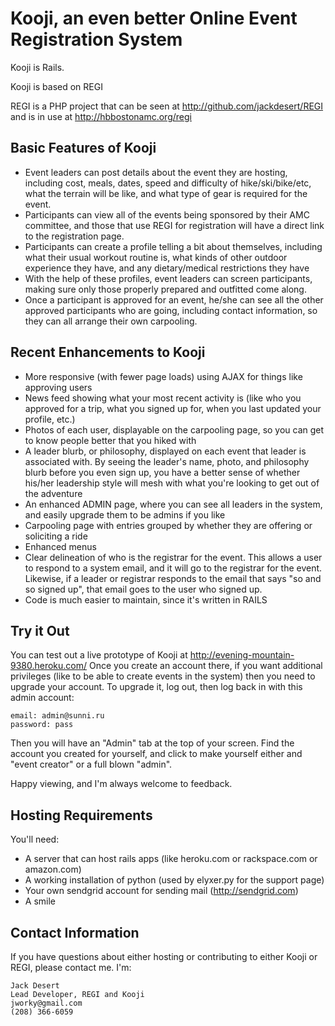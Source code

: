 # Kooji, an even better Online Event Registration System

Kooji is Rails. 

Kooji is based on REGI

REGI is a PHP project that can be seen at http://github.com/jackdesert/REGI
and is in use at http://hbbostonamc.org/regi

## Basic Features of Kooji

* Event leaders can post details about the event they are hosting, including cost, meals, dates, speed and difficulty of hike/ski/bike/etc, what the terrain will be like, and what type of gear is required for the event.
* Participants can view all of the events being sponsored by their AMC committee, and those that use REGI for registration will have a direct link to the registration page.
* Participants can create a profile telling a bit about themselves, including what their usual workout routine is, what kinds of other outdoor experience they have, and any dietary/medical restrictions they have
* With the help of these profiles, event leaders can screen participants, making sure only those properly prepared and outfitted come along.
* Once a participant is approved for an event, he/she can see all the other approved participants who are going, including contact information, so they can all arrange their own carpooling.

## Recent Enhancements to Kooji

* More responsive (with fewer page loads) using AJAX for things like approving users
* News feed showing what your most recent activity is (like who you approved for a trip, what you signed up for, when you last updated your profile, etc.)
* Photos of each user, displayable on the carpooling page, so you can get to know people better that you hiked with
* A leader blurb, or philosophy, displayed on each event that leader is associated with. By seeing the leader's name, photo, and philosophy blurb before you even sign up, you have a better sense of whether his/her leadership style will mesh with what you're looking to get out of the adventure
* An enhanced ADMIN page, where you can see all leaders in the system, and easily upgrade them to be admins if you like
* Carpooling page with entries grouped by whether they are offering or soliciting a ride
* Enhanced menus
* Clear delineation of who is the registrar for the event. This allows a user to respond to a system email, and it will go to the registrar for the event. Likewise, if a leader or registrar responds to the email that says "so and so signed up", that email goes to the user who signed up.
* Code is much easier to maintain, since it's written in RAILS
  
  
## Try it Out

You can test out a live prototype of Kooji at http://evening-mountain-9380.heroku.com/ Once you create an account there, if you want additional privileges (like to be able to create events in the system) then you need to upgrade your account. To upgrade it, log out, then log back in with this admin account:
    
    email: admin@sunni.ru
    password: pass

Then you will have an "Admin" tab at the top of your screen. Find the account you created for yourself, and click to make yourself either and "event creator" or a full blown "admin". 

Happy viewing, and I'm always welcome to feedback. 


## Hosting Requirements
You'll need:

* A server that can host rails apps (like heroku.com or rackspace.com or amazon.com)
* A working installation of python (used by elyxer.py for the support page)
* Your own sendgrid account for sending mail (http://sendgrid.com)
* A smile
 

## Contact Information

If you have questions about either hosting or contributing to either Kooji or REGI, please contact me. I'm:

    Jack Desert
    Lead Developer, REGI and Kooji
    jworky@gmail.com 
    (208) 366-6059

